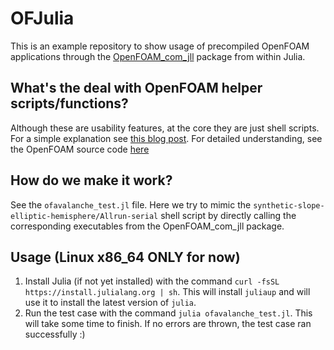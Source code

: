 # OFJulia
This is an example repository to show usage of precompiled OpenFOAM applications through the [OpenFOAM_com_jll](https://github.com/JuliaBinaryWrappers/OpenFOAM_com_jll.jl) package from within Julia.

## What's the deal with OpenFOAM helper scripts/functions?
Although these are usability features, at the core they are just shell scripts.
For a simple explanation see [this blog post](https://damogranlabs.com/2020/10/runfunctions-a-quick-cheatsheet/). For detailed understanding, see the OpenFOAM source code [here](https://develop.openfoam.com/Development/openfoam/-/tree/master/bin/tools?ref_type=heads)

## How do we make it work?
See the `ofavalanche_test.jl` file. Here we try to mimic the `synthetic-slope-elliptic-hemisphere/Allrun-serial` shell script by directly calling the corresponding executables from the OpenFOAM_com_jll package.

## Usage (Linux x86_64 ONLY for now)
1. Install Julia (if not yet installed) with the command `curl -fsSL https://install.julialang.org | sh`.
   This will install `juliaup` and will use it to install the latest version of `julia`.
3. Run the test case with the command `julia ofavalanche_test.jl`.
   This will take some time to finish. If no errors are thrown, the test case ran successfully :)
